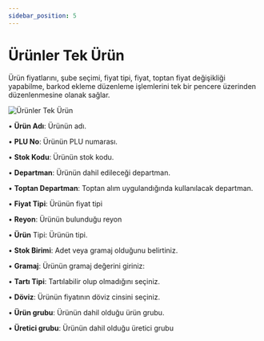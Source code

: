 ```yaml
---
sidebar_position: 5
---
```


# Ürünler Tek Ürün


Ürün fiyatlarını, şube seçimi, fiyat tipi, fiyat, toptan fiyat değişikliği yapabilme, barkod ekleme düzenleme işlemlerini tek bir pencere üzerinden düzenlenmesine olanak sağlar.


![Ürünler Tek Ürün](/img/moduller/urunler-tek-urun-1.png)

•	**Ürün Adı**: Ürünün adı.

•	**PLU No**: Ürünün PLU numarası.

•	**Stok Kodu**: Ürünün stok kodu.

•	**Departman**: Ürünün dahil edileceği departman.

•	**Toptan Departman**: Toptan alım uygulandığında kullanılacak departman.

•	**Fiyat Tipi**: Ürünün fiyat tipi

•	**Reyon**: Ürünün bulunduğu reyon

•	**Ürün** Tipi: Ürünün tipi.

•	**Stok Birimi**: Adet veya gramaj olduğunu belirtiniz.

•	**Gramaj**: Ürünün gramaj değerini giriniz:

•	**Tartı Tipi**: Tartılabilir olup olmadığını seçiniz.

•	**Döviz**: Ürünün fiyatının döviz cinsini seçiniz.

•	**Ürün grubu**: Ürünün dahil olduğu ürün grubu.

•	**Üretici grubu**: Ürünün dahil olduğu üretici grubu

